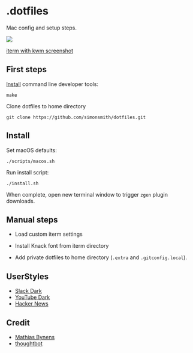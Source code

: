 # .dotfiles

Mac config and setup steps.

![](https://cl.ly/i2K2/Screen%20Shot%202016-11-07%20at%2020.14.06.png)

[iterm with kwm screenshot](https://cl.ly/i2Qf)

## First steps

[Install](http://osxdaily.com/2014/02/12/install-command-line-tools-mac-os-x/) command line developer tools:

```
make
```

Clone dotfiles to home directory

```
git clone https://github.com/simonsmith/dotfiles.git
```

## Install

Set macOS defaults:

```
./scripts/macos.sh
```

Run install script:

```
./install.sh
```

When complete, open new terminal window to trigger `zgen` plugin downloads.

## Manual steps

* Load custom iterm settings

* Install Knack font from iterm directory

* Add private dotfiles to home directory (`.extra` and `.gitconfig.local`).

## UserStyles

* [Slack Dark](https://userstyles.org/styles/117475/slack-night-mode-black)
* [YouTube Dark](https://userstyles.org/styles/117673/darktube)
* [Hacker News](https://github.com/oskarkrawczyk/hackernews-userstyles)

## Credit

* [Mathias Bynens](https://github.com/mathiasbynens/dotfiles/)
* [thoughtbot](https://github.com/thoughtbot/laptop)
